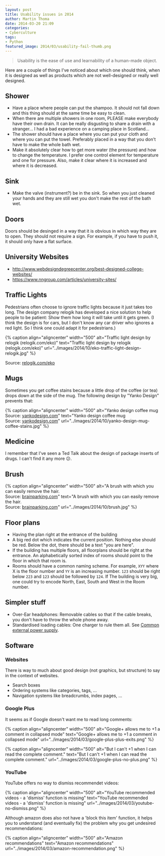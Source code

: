 ```yaml
---
layout: post
title: Usability issues in 2014
author: Martin Thoma
date: 2014-03-20 21:09
categories:
- Cyberculture
tags:
- Python
featured_image: 2014/03/usability-fail-thumb.png
---
```


> Usability is the ease of use and learnability of a human-made object.

Here are a couple of things I've noticed about which one should think, when it
is designed as well as products which are not well-designed or really well
designed.


## Shower

* Have a place where people can put the shampoo. It should not fall down and
  this thing should at the same time be easy to clean.
* When there are multiple showers in one room, PLEASE make everybody have their
  own drain. It can be really disgusting to share a drain with a stranger...
  I had a bad experience on a camping place in Scotland...
* The shower should have a place where you can put your cloth and where you can
  put the towel. Preferably placed in a way that you don't have to make the
  whole bath wet.
* Make it absolutely clear how to get more water (the pressure) and how to
  change the temperature. I prefer one control element for temperature and one
  for pressure. Also, make it clear where it is increased and where it is
  decreased.


## Sink

* Make the valve (instrument?) be in the sink. So when you just cleaned your
  hands and they are still wet you don't make the rest of the bath wet.


## Doors

Doors should be desinged in a way that it is obvious in which way they are to
open. They should not require a sign. For example, if you have to push it, it
should only have a flat surface.


## University Websites

* http://www.webdesigndegreecenter.org/best-designed-college-websites/
* https://www.nngroup.com/articles/university-sites/


## Traffic Lights

Pedestrians often choose to ignore traffic lights because it just takes too
long. The design company relogik has developed a nice solution to help people
to be patient: Show them how long it will take until it gets green.
(I think the design is for cars, but I don't know any car driver who ignores
a red light. So I think one could adapt it for pedestrians.)

{% caption align="aligncenter" width="500" alt="Traffic light design by relogik (relogik.com/eko)" text="Traffic light design by relogik (relogik.com/eko)" url="../images/2014/10/eko-traffic-light-design-relogik.jpg" %}

Source: [relogik.com/eko](http://relogik.com/eko)

## Mugs

Sometimes you get coffee stains because a little drop of the coffee (or tea)
drops down at the side of the mug. The following design by "Yanko Design"
prevents that:

{% caption align="aligncenter" width="500" alt="Yanko design coffee mug<br/> Source: <a href='http://www.yankodesign.com/2013/05/29/a-drip-free-world/'>yankodesign.com</a>" text="Yanko design coffee mug<br/> Source: <a href='http://www.yankodesign.com/2013/05/29/a-drip-free-world/'>yankodesign.com</a>" url="../images/2014/10/yanko-design-mug-coffee-stains.jpg" %}

## Medicine

I remember that I've seen a Ted Talk about the design of package inserts of
drugs. I can't find it any more 😕.

## Brush

{% caption align="aligncenter" width="500" alt="A brush with which you can easily remove the hair.<br/>Source: <a href='http://www.brainparking.com/view/topic.cfm?key_or=1166625&lenta_type=4'>brainparking.com</a>" text="A brush with which you can easily remove the hair.<br/>Source: <a href=''>brainparking.com</a>" url="../images/2014/10/brush.jpg" %}

## Floor plans

* Having the plan right at the entrance of the building
* A big red dot which indicates the current position. Nothing else should be
  red. Below the dot, there should be a text "you are here".
* If the building has multiple floors, all floorplans should be right at the
  entrance. An alphabetically sorted index of rooms should point to the floor
  in which that room is.
* Rooms should have a common naming scheme. For example, `XYY` where X is the
  floor number and `YY` is an increasing number. `123` should be right below
  `223` and `123` should be followed by `124`. If The building is very big,
  one could try to encode North, East, South and West in the Room number.

## Simpler stuff

* Over-Ear headphones: Removable cables so that if the cable breaks, you don't
  have to throw the whole phone away.
* Standardised loading cables: One charger to rule them all.
  See [Common external power supply](https://en.wikipedia.org/wiki/Common_external_power_supply).



## Software

### Websites

There is way to much about good design (not graphics, but structure) to say
in the context of websites.

* Search boxes
* Ordering systems like categories, tags, ...
* Navigation systems like breadcrumbs, index pages, ...


### Google Plus

It seems as if Google doesn't want me to read long comments:

{% caption align="aligncenter" width="500" alt="Google+ allows me to +1 a comment in collapsed mode" text="Google+ allows me to +1 a comment in collapsed mode" url="../images/2014/03/google-plus-plus-exits.png" %}

{% caption align="aligncenter" width="500" alt="But I can't +1 when I can read the complete comment." text="But I can't +1 when I can read the complete comment." url="../images/2014/03/google-plus-no-plus.png" %}

### YouTube

YouTube offers no way to dismiss recommendet videos:

{% caption align="aligncenter" width="500" alt="YouTube recommended videos - a 'dismiss' function is missing" text="YouTube recommended videos - a 'dismiss' function is missing" url="../images/2014/03/youtube-no-dismiss.png" %}

Although amazon does also not have a 'block this item' function, it helps you to
understand (and eventually fix) the problem why you get undesired recommendations:

{% caption align="aligncenter" width="500" alt="Amazon recommendations" text="Amazon recommendations" url="../images/2014/03/amazon-recommendation.png" %}
